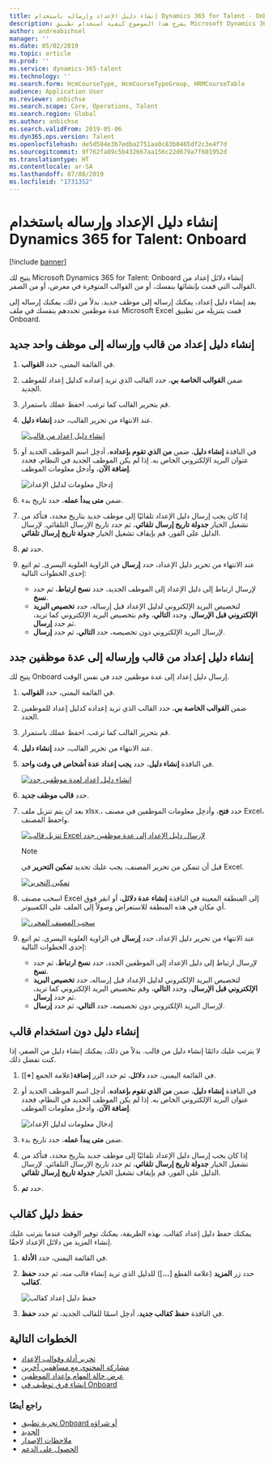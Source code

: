 ```yaml
---
title: إنشاء دليل الإعداد وإرساله باستخدام Dynamics 365 for Talent - Onboard
description: يشرح هذا الموضوع كيفية استخدام تطبيق Microsoft Dynamics 365 for Talent - Onboard لإنشاء دليل إعداد للموظفين الجدد. تعتبر هذه المهمة خطوة أولى أساسية في استراتيجية التوظيف إلى التقاعد في إدارة رؤوس الأموال البشرية‬.
author: andreabichsel
manager: ''
ms.date: 05/02/2019
ms.topic: article
ms.prod: ''
ms.service: dynamics-365-talent
ms.technology: ''
ms.search.form: HcmCourseType, HcmCourseTypeGroup, HRMCourseTable
audience: Application User
ms.reviewer: anbichse
ms.search.scope: Core, Operations, Talent
ms.search.region: Global
ms.author: anbichse
ms.search.validFrom: 2019-05-06
ms.dyn365.ops.version: Talent
ms.openlocfilehash: de5d584e3b7edba2751aa0c83b0465df2c3e4f7d
ms.sourcegitcommit: 9f762fa89c5b432667aa156c22d679a7f601952d
ms.translationtype: HT
ms.contentlocale: ar-SA
ms.lasthandoff: 07/08/2019
ms.locfileid: "1731352"
---
```

# <a name="create-and-send-an-onboarding-guide-by-using-dynamics-365-for-talent-onboard"></a>إنشاء دليل الإعداد وإرساله باستخدام Dynamics 365 for Talent: Onboard

[!include [banner](includes/banner.md)]

يتيح لك Microsoft Dynamics 365 for Talent: Onboard إنشاء دلائل إعداد من القوالب التي قمت بإنشائها بنفسك، أو من القوالب المتوفرة في معرض، أو من الصفر.

بعد إنشاء دليل إعداد، يمكنك إرساله إلى موظف جديد. بدلاً من ذلك، يمكنك إرساله إلى عدة موظفين تحددهم بنفسك في ملف Microsoft Excel قمت بتنزيله من تطبيق Onboard.

## <a name="create-an-onboarding-guide-from-a-template-and-send-it-to-a-single-new-hire"></a>إنشاء دليل إعداد من قالب وإرساله إلى موظف واحد جديد

1. في القائمة اليمنى، حدد **القوالب**.
2. ضمن **القوالب الخاصة بي**، حدد القالب الذي تريد إعداده كدليل إعداد للموظف الجديد.
3. قم بتحرير القالب كما ترغب. احفظ عملك باستمرار.
4. عند الانتهاء من تحرير القالب، حدد **إنشاء دليل**.

    [![إنشاء دليل إعداد من قالب](./media/onboard-create-guide.png)](./media/onboard-create-guide.png)

5. في النافذة **إنشاء دليل**، ضمن **من الذي تقوم بإعداده**، أدخِل اسم الموظف الجديد أو عنوان البريد الإلكتروني الخاص به. إذا لم يكن الموظف الجديد في النظام، فحدد **إضافة الآن**، وأدخل معلومات الموظف.

    ![[إدخال معلومات لدليل الإعداد](./media/onboard-create-a-guide-window.png)](./media/onboard-create-a-guide-window.png)

6. ضمن **متى يبدأ عمله**، حدد تاريخ بدء.
7. إذا كان يجب إرسال دليل الإعداد تلقائيًا إلى موظف جديد بتاريخ محدد، فتأكد من تشغيل الخيار **جدولة تاريخ إرسال تلقائي**، ثم حدد تاريخ الإرسال التلقائي. لإرسال الدليل على الفور، قم بإيقاف تشغيل الخيار **جدولة تاريخ إرسال تلقائي**.
8. حدد **تم**.
9. عند الانتهاء من تحرير دليل الإعداد، حدد **إرسال** في الزاوية العلوية اليسرى. ثم اتبع إحدى الخطوات التالية:

    - لإرسال ارتباط إلى دليل الإعداد إلى الموظف الجديد، حدد **نسخ ارتباط**، ثم حدد **نسخ**.
    - لتخصيص البريد الإلكتروني لدليل الإعداد قبل إرساله، حدد **تخصيص البريد الإلكتروني قبل الإرسال**، وحدد **التالي**، وقم بتخصيص البريد الإلكتروني كما تريد، ثم حدد **إرسال**.
    - لإرسال البريد الإلكتروني دون تخصيصه، حدد **التالي**، ثم حدد **إرسال**.

## <a name="create-an-onboarding-guide-from-a-template-and-send-it-to-multiple-new-hires"></a>إنشاء دليل إعداد من قالب وإرساله إلى عدة موظفين جدد

يتيح لك Onboard إرسال دليل إعداد إلى عدة موظفين جدد في نفس الوقت.

1. في القائمة اليمنى، حدد **القوالب**.
2. ضمن **القوالب الخاصة بي**، حدد القالب الذي تريد إعداده كدليل إعداد للموظفين الجدد.
3. قم بتحرير القالب كما ترغب. احفظ عملك باستمرار.
4. عند الانتهاء من تحرير القالب، حدد **إنشاء دليل**.
5. في النافذة **إنشاء دليل**، حدد **يجب إعداد عدة أشخاص في وقت واحد**.

    [![إنشاء دليل إعداد لعدة موظفين جدد](./media/onboard-send-guide-multiple-people.png)](./media/onboard-send-guide-multiple-people.png)

6. حدد **قالب موظف جديد**.
7. بعد ان يتم تنزيل ملف xlsx.، حدد **فتح**، وأدخِل معلومات الموظفين في مصنف Excel، واحفظ المصنف.

    [![تنزيل قالب Excel لإرسال دليل الإعداد إلى عدة موظفين جدد](./media/onboard-send-guide-download-spreadsheet.png)](./media/onboard-send-guide-download-spreadsheet.png)

    > [!NOTE]
    > قبل أن تتمكن من تحرير المصنف، يجب عليك تحديد **تمكين التحرير** في Excel.
    > 
    > [![تمكين ‏‏التحرير](./media/onboard-send-guide-enable-editing.png)](./media/onboard-send-guide-enable-editing.png)

8. اسحب مصنف Excel إلى المنطقة المعينة في النافذة **إنشاء عدة دلائل**، أو انقر فوق أي مكان في هذه المنطقة للاستعراض وصولاً إلى الملف على الكمبيوتر.

    [![سحب المصنف المحرر](./media/onboard-send-guide-drag-spreadsheet.png)](./media/onboard-send-guide-drag-spreadsheet.png)

9. عند الانتهاء من تحرير دليل الإعداد، حدد **إرسال** في الزاوية العلوية اليسرى. ثم اتبع إحدى الخطوات التالية:

    - لإرسال ارتباط إلى دليل الإعداد إلى الموظفين الجدد، حدد **نسخ ارتباط**، ثم حدد **نسخ**.
    - لتخصيص البريد الإلكتروني لدليل الإعداد قبل إرساله، حدد **تخصيص البريد الإلكتروني قبل الإرسال**، وحدد **التالي**، وقم بتخصيص البريد الإلكتروني كما تريد، ثم حدد **إرسال**.
    - لإرسال البريد الإلكتروني دون تخصيصه، حدد **التالي**، ثم حدد **إرسال**.

## <a name="create-a-guide-without-using-a-template"></a>إنشاء دليل دون استخدام قالب

لا يترتب عليك دائمًا إنشاء دليل من قالب. بدلاً من ذلك، يمكنك إنشاء دليل من الصفر، إذا كنت تفضل ذلك.

1. في القائمة اليمنى، حدد **دلائل**، ثم حدد الزر **إضافة**(علامة الجمع \[**+**\]).
2. في النافذة **إنشاء دليل**، ضمن **من الذي تقوم بإعداده**، أدخِل اسم الموظف الجديد أو عنوان البريد الإلكتروني الخاص به. إذا لم يكن الموظف الجديد في النظام، فحدد **إضافة الآن**، وأدخل معلومات الموظف.

    ![[إدخال معلومات لدليل الإعداد](./media/onboard-create-a-guide-window.png)](./media/onboard-create-a-guide-window.png)

3. ضمن **متى يبدأ عمله**، حدد تاريخ بدء.
4. إذا كان يجب إرسال دليل الإعداد تلقائيًا إلى موظف جديد بتاريخ محدد، فتأكد من تشغيل الخيار **جدولة تاريخ إرسال تلقائي**، ثم حدد تاريخ الإرسال التلقائي. لإرسال الدليل على الفور، قم بإيقاف تشغيل الخيار **جدولة تاريخ إرسال تلقائي**.
5. حدد **تم**.

## <a name="save-a-guide-as-a-template"></a>حفظ دليل كقالب

يمكنك حفظ دليل إعداد كقالب. بهذه الطريقة، يمكنك توفير الوقت عندما يترتب عليك إنشاء المزيد من دلائل الإعداد لاحقًا.

1. في القائمة اليمنى، حدد **الأدلة**.
2. حدد زر **المزيد** (علامة القطع \[**...**\]) للدليل الذي تريد إنشاء قالب منه، ثم حدد **حفظ كقالب**.

    ![[حفظ دليل إعداد كقالب](./media/onboard-save-guide-as-template.png)](./media/onboard-save-guide-as-template.png)

3. في النافذة **حفظ كقالب جديد**، أدخِل اسمًا للقالب الجديد، ثم حدد **حفظ**.

## <a name="next-steps"></a>الخطوات التالية

- [تحرير أدلة وقوالب الإعداد](./onboard-edit-guides-templates.md)
- [مشاركة المحتوى مع مساهمين آخرين](./onboard-share-template.md)
- [عرض حالة المهام وإعداد الموظفين](./onboard-view-status.md)
- [إنشاء فرق توظيف في Onboard‎](./onboard-create-team.md)

### <a name="see-also"></a>راجع أيضًا

- [تجربة تطبيق Onboard أو شراؤه](https://dynamics.microsoft.com/talent/onboard/)
- [الجديد](./whats-new.md)
- [ملاحظات الإصدار](https://docs.microsoft.com/business-applications-release-notes/index)
- [الحصول على الدعم](./talent-support.md)
